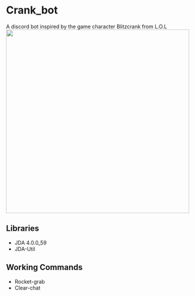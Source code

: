 # Crank_bot
A discord bot inspired by the game character Blitzcrank from L.O.L
<img src="https://i.ytimg.com/vi/r6c5YXLAYGo/maxresdefault.jpg" style="width: 500px; height: auto;"/>

## Libraries
- JDA 4.0.0_59
- JDA-Util

## Working Commands
- Rocket-grab
- Clear-chat
